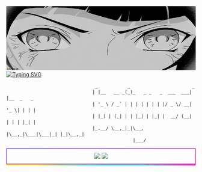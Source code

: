 <img src="hihi.gif" width="1000px" height="170px">
<!-- <img src="https://raw.githubusercontent.com/khoa083/khoa/main/Khoa_ne/img/Rainbow.gif" style="display: block;margin-left: auto;margin-right: auto;margin-bottom:5px;width:1500px;"> -->
<a href="https://git.io/typing-svg"><img src="https://readme-typing-svg.demolab.com?font=Fira+Code&weight=500&size=100&duration=2000&pause=1000&background=C00BFF00&center=true&vCenter=true&random=false&width=2880&height=102&lines=Hello+everyone+!;I+am+%E4%B8%9C%E6%96%B9%E6%9C%88%E5%88%9D.;This+is+my+profile." alt="Typing SVG" /></a>

```
                                 _           _                       _           
                                | |__   __ _(_)_   _ _   _  ___  ___| |__  _   _ 
                                | '_ \ / _` | | | | | | | |/ _ \/ __| '_ \| | | |
                                | |_) | (_| | | |_| | |_| |  __/ (__| | | | |_| |
                                |_.__/ \__,_|_|\__, |\__,_|\___|\___|_| |_|\__,_|
                                               |___/                             
```

<!-- <div align="center"> 
  <a href="#">
    <img src="https://img.shields.io/badge/Gmail-333333?style=for-the-badge&logo=gmail&logoColor=red" />
  </a>
  <a href="https://github.com/xiaowu-d3/" target="_blank">
     <img src="https://img.shields.io/badge/Portfolio-FF5722?style=for-the-badge&logo=todoist&logoColor=white" target="_blank" /> <!-- sqlite, safari, google-chrome are other good icon options 
  </a>
</div> 
-->
<!-- <img src="https://user-images.githubusercontent.com/73097560/115834477-dbab4500-a447-11eb-908a-139a6edaec5c.gif" style="display: block;margin-left: auto;margin-right: auto;margin-bottom:5px;width: 1500px;"> -->
<!-- <h2 align="center" style="font-size=40px;color: transparent; background: linear-gradient(-225deg, #FF3CAC 0%, #562B7C 52%, #2B86C5 100%);-webkit-background-clip: text; background-clip:text;">Languages-Frameworks-Tools</h2> -->
<!-- <img src="title.svg"> -->
<!-- <img src="https://user-images.githubusercontent.com/73097560/115834477-dbab4500-a447-11eb-908a-139a6edaec5c.gif" style="display: block;margin-left: auto;margin-right: auto;margin-bottom:5px;width: 1500px;"> -->
<!-- <img src="IMG_20240208_002215.jpg" style="border-radius:10px;"> -->
<div align="center" style="padding: 10px; border: 2px solid;
  border-image-slice: 1;
  border-image-source: linear-gradient(to right bottom, #6a5af9, #f62682);">
    <img src="https://skillicons.dev/icons?i=react,bootstrap,html,css,vscode,github,figma,tailwind,git,r,cmake,neovim,photoshop" />
    <img src="https://skillicons.dev/icons?i=nodejs,python,javascript,typescript,express,mongodb,c,cpp,java,nextjs,mysql,bash,linux,discord" /><br>
</div>
<img src="https://raw.githubusercontent.com/khoa083/khoa/main/Khoa_ne/img/Rainbow.gif" style="display: block;margin-left: auto;margin-right: auto;margin-bottom:5px;width:1500px;">
